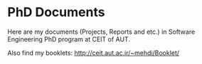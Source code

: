 # PhD Documents

Here are my documents (Projects, Reports and etc.) in Software Engineering PhD program at CEIT of AUT.

Also find my booklets: http://ceit.aut.ac.ir/~mehdi/Booklet/
